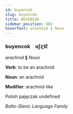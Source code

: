 ```yaml
---
id: buyencok
slug: buyencok
title: BUYENCOK
sidebar_position: 602
hoverText: arachnid § Noun
---
```


### buyencok&emsp;<span kind="abugida">ʋʃɀ̃ɿꞇ̑</span>

*arachnid* **§** Noun

**Verb**: to be an arachnid

**Noun**: an arachnid

**Modifier**: arachnid-like

Polish pajęczak undefined

*Balto-Slavic Language Family*